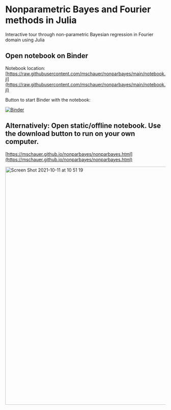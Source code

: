 # Nonparametric Bayes and Fourier methods in Julia

Interactive tour through non-parametric Bayesian regression in Fourier domain using Julia

## Open notebook on Binder

Notebook location:  [https://raw.githubusercontent.com/mschauer/nonparbayes/main/notebook.jl](https://raw.githubusercontent.com/mschauer/nonparbayes/main/notebook.jl)

Button to start Binder with the notebook:

[![Binder](https://mybinder.org/badge_logo.svg)](https://mybinder.org/v2/gh/mschauer/nonparbayes/HEAD?labpath=notebook.jl)

## Alternatively: Open static/offline notebook. Use the download button to run on your own computer.

[https://mschauer.github.io/nonparbayes/nonparbayes.html](https://mschauer.github.io/nonparbayes/nonparbayes.html)

<img width="746" alt="Screen Shot 2021-10-11 at 10 51 19" src="https://user-images.githubusercontent.com/1923437/136761559-67efc19b-273c-472f-9e4a-5610f973df00.png">
